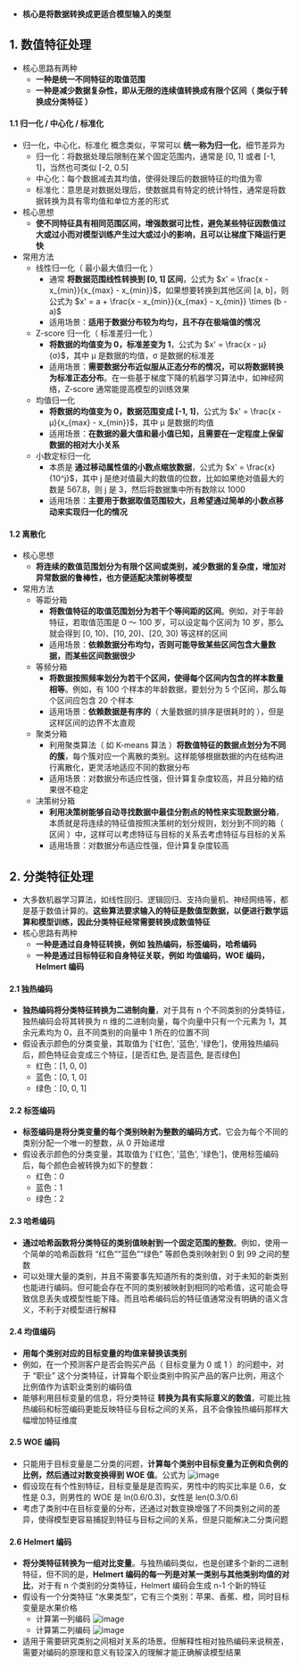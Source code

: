 - **核心是将数据转换成更适合模型输入的类型**

## 1. 数值特征处理

- 核心思路有两种
  - **一种是统一不同特征的取值范围**
  - **一种是减少数据复杂性，即从无限的连续值转换成有限个区间（ 类似于转换成分类特征 ）**

#### 1.1 归一化 / 中心化 / 标准化

- 归一化，中心化，标准化 概念类似，平常可以 **统一称为归一化**，细节差异为
  - 归一化：将数据处理后限制在某个固定范围内，通常是 [0, 1] 或者 [-1, 1]，当然也可类似 [-2, 0.5]
  - 中心化：每个数据减去其均值，使得处理后的数据特征的均值为零
  - 标准化：意思是对数据处理后，使数据具有特定的统计特性，通常是将数据转换为具有零均值和单位方差的形式
- 核心思想
  - **使不同特征具有相同范围区间，增强数据可比性，避免某些特征因数值过大或过小而对模型训练产生过大或过小的影响，且可以让梯度下降运行更快**
- 常用方法
  - 线性归一化（ 最小最大值归一化 ）
    - 通常 **将数据范围线性转换到 [0, 1] 区间**，公式为 $x' = \frac{x - x_{min}}{x_{max} - x_{min}}$，如果想要转换到其他区间 [a, b]，则公式为 $x' = a + \frac{x - x_{min}}{x_{max} - x_{min}} \times (b - a)$
    - 适用场景：**适用于数据分布较为均匀，且不存在极端值的情况**
  - Z-score 归一化（ 标准差归一化 ）
    - **将数据的均值变为 0，标准差变为 1**，公式为 $x' = \frac{x - μ}{σ}$，其中 μ 是数据的均值，σ 是数据的标准差
    - 适用场景：**需要数据分布近似服从正态分布的情况，可以将数据转换为标准正态分布**。在一些基于梯度下降的机器学习算法中，如神经网络，Z-score 通常能提高模型的训练效果
  - 均值归一化
    - **将数据的均值变为 0，数据范围变成 [-1, 1]**，公式为 $x' = \frac{x - μ}{x_{max} - x_{min}}$，其中 μ 是数据的均值
    - 适用场景：**在数据的最大值和最小值已知，且需要在一定程度上保留数据的相对大小关系**
  - 小数定标归一化
    - 本质是 **通过移动属性值的小数点缩放数据**，公式为 $x' = \frac{x}{10^j}$，其中 j 是绝对值最大的数值的位数，比如如果绝对值最大的数是 567.8，则 j 是 3，然后将数据集中所有数除以 1000
    - 适用场景：**主要用于数据取值范围较大，且希望通过简单的小数点移动来实现归一化的情况**

#### 1.2 离散化

- 核心思想
  - **将连续的数值范围划分为有限个区间或类别，减少数据的复杂度，增加对异常数据的鲁棒性，也方便适配决策树等模型**
- 常用方法
  - 等距分箱
    - **将数值特征的取值范围划分为若干个等间距的区间**。例如，对于年龄特征，若取值范围是 0 ～ 100 岁，可以设定每个区间为 10 岁，那么就会得到 [0, 10)、[10, 20)、[20, 30) 等这样的区间
    - 适用场景：**依赖数据分布均匀，否则可能导致某些区间包含大量数据，而某些区间数据很少**
  - 等频分箱
    - **将数据按照频率划分为若干个区间，使得每个区间内包含的样本数量相等**。例如，有 100 个样本的年龄数据，要划分为 5 个区间，那么每个区间应包含 20 个样本
    - 适用场景：**依赖数据是有序的**（ 大量数据的排序是很耗时的 ），但是这样区间的边界不太直观
  - 聚类分箱
    - 利用聚类算法（ 如 K-means 算法 ）**将数值特征的数据点划分为不同的簇**，每个簇对应一个离散的类别。这样能够根据数据的内在结构进行离散化，更灵活地适应不同的数据分布
    - 适用场景：对数据分布适应性强，但计算复杂度较高，并且分箱的结果很不稳定
  - 决策树分箱
    - **利用决策树能够自动寻找数据中最佳分割点的特性来实现数据分箱**，本质就是将连续的特征值按照决策树的划分规则，划分到不同的箱（ 区间 ）中，这样可以考虑特征与目标的关系去考虑特征与目标的关系
    - 适用场景：对数据分布适应性强，但计算复杂度较高

## 2. 分类特征处理

- 大多数机器学习算法，如线性回归、逻辑回归、支持向量机、神经网络等，都是基于数值计算的。**这些算法要求输入的特征是数值型数据，以便进行数学运算和模型训练，因此分类特征经常需要转换成数值特征**
- 核心思路有两种
  - **一种是通过自身特征转换，例如 独热编码，标签编码，哈希编码**
  - **一种是通过目标特征和自身特征关联，例如 均值编码，WOE 编码，Helmert 编码**

#### 2.1 独热编码

- **独热编码将分类特征转换为二进制向量**，对于具有 n 个不同类别的分类特征，独热编码会将其转换为 n 维的二进制向量，每个向量中只有一个元素为 1，其余元素均为 0，且不同类别的向量中 1 所在的位置不同
- 假设表示颜色的分类变量，其取值为 ['红色', '蓝色', '绿色']，使用独热编码后，颜色特征会变成三个特征，[是否红色, 是否蓝色, 是否绿色]
  - 红色：[1, 0, 0]
  - 蓝色：[0, 1, 0]
  - 绿色：[0, 0, 1]

#### 2.2 标签编码

- **标签编码是将分类变量的每个类别映射为整数的编码方式**，它会为每个不同的类别分配一个唯一的整数，从 0 开始递增
- 假设表示颜色的分类变量，其取值为 ['红色', '蓝色', '绿色']，使用标签编码后，每个颜色会被转换为如下的整数：
  - 红色：0
  - 蓝色：1
  - 绿色：2

#### 2.3 哈希编码

- **通过哈希函数将分类特征的类别值映射到一个固定范围的整数**。例如，使用一个简单的哈希函数将 “红色”“蓝色”“绿色” 等颜色类别映射到 0 到 99 之间的整数
- 可以处理大量的类别，并且不需要事先知道所有的类别值，对于未知的新类别也能进行编码。但可能会存在不同的类别被映射到相同的哈希值，这可能会导致信息丢失或模型性能下降。而且哈希编码后的特征值通常没有明确的语义含义，不利于对模型进行解释

#### 2.4 均值编码

- **用每个类别对应的目标变量的均值来替换该类别**
- 例如，在一个预测客户是否会购买产品（ 目标变量为 0 或 1 ）的问题中，对于 “职业” 这个分类特征，计算每个职业类别中购买产品的客户比例，用这个比例值作为该职业类别的编码值
- 能够利用目标变量的信息，将分类特征 **转换为具有实际意义的数值**，可能比独热编码和标签编码更能反映特征与目标之间的关系，且不会像独热编码那样大幅增加特征维度

#### 2.5 WOE 编码

- 只能用于目标变量是二分类的问题，**计算每个类别中目标变量为正例和负例的比例，然后通过对数变换得到 WOE 值**。公式为
  ![image](https://github.com/user-attachments/assets/31bfb9fd-c009-444a-ba98-13c92c1ae4db)
- 假设现在有个性别特征，目标变量是是否购买，男性中的购买比率是 0.6，女性是 0.3，则男性的 WOE 是 ln(0.6/0.3)，女性是 len(0.3/0.6)
- 考虑了类别中在目标变量的分布，还通过对数变换增强了不同类别之间的差异，使得模型更容易捕捉到特征与目标之间的关系，但是只能解决二分类问题

#### 2.6 Helmert 编码

- **将分类特征转换为一组对比变量**。与独热编码类似，也是创建多个新的二进制特征，但不同的是，**Helmert 编码的每一列是对某一类别与其他类别均值的对比**，对于有 n 个类别的分类特征，Helmert 编码会生成 n-1 个新的特征
- 假设有一个分类特征 “水果类型”，它有三个类别：苹果、香蕉、橙，同时目标变量是水果价格
  - 计算第一列编码
    ![image](https://github.com/user-attachments/assets/87e69543-5b9b-4f9c-b625-a355d0486c8a)
  - 计算第二列编码
    ![image](https://github.com/user-attachments/assets/eaa8bb95-89db-46a9-8655-03c218349027)
- 适用于需要研究类别之间相对关系的场景。但解释性相对独热编码来说稍差，需要对编码的原理和意义有较深入的理解才能正确解读模型结果
